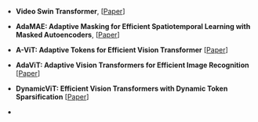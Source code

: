
* **Video Swin Transformer**, [[Paper](https://openaccess.thecvf.com/content/CVPR2022/papers/Liu_Video_Swin_Transformer_CVPR_2022_paper.pdf)]

* **AdaMAE: Adaptive Masking for Efficient Spatiotemporal Learning with Masked Autoencoders**, [[Paper](https://openaccess.thecvf.com/content/CVPR2023/papers/Bandara_AdaMAE_Adaptive_Masking_for_Efficient_Spatiotemporal_Learning_With_Masked_Autoencoders_CVPR_2023_paper.pdf)]

* **A-ViT: Adaptive Tokens for Efficient Vision Transformer** [[Paper](https://arxiv.org/pdf/2112.07658.pdf)]

* **AdaViT: Adaptive Vision Transformers for Efficient Image Recognition** [[Paper](https://openaccess.thecvf.com/content/CVPR2022/papers/Meng_AdaViT_Adaptive_Vision_Transformers_for_Efficient_Image_Recognition_CVPR_2022_paper.pdf)]

* **DynamicViT: Efficient Vision Transformers with Dynamic Token Sparsification** [[Paper](https://proceedings.neurips.cc/paper_files/paper/2021/file/747d3443e319a22747fbb873e8b2f9f2-Paper.pdf)]

* 
